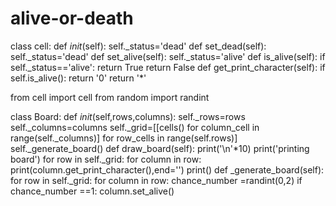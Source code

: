 # alive-or-death
class cell:
    def _init_(self):
        self._status='dead'
    def set_dead(self):
        self._status='dead'
    def set_alive(self):
        self._status='alive'
    def is_alive(self):
        if self._status=='alive':
            return True
        return False
    def get_print_character(self):
        if self.is_alive():
            return '0'
        return '*'
        
        
from cell import cell
from random import randint

class Board:
    def _init_(self,rows,columns):
        self._rows=rows
        self._columns=columns
        self._grid=[[cells() for column_cell in range(self._columns)] for row_cells in range(self.rows)]
        self._generate_board()
    def draw_board(self):
        print('\n'*10)
        print('printing board')
        for row in self._grid:
            for column in row:
                print(column.get_print_character(),end='')
                print()
    def _generate_board(self):
        for row in self._grid:
            for column in row:
                chance_number =randint(0,2)
                if chance_number ==1:
                    column.set_alive()
